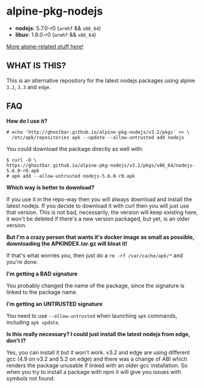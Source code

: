 alpine-pkg-nodejs
=================

+ **nodejs**: 5.7.0-r0 (`armhf` && `x86_64`)
+ **libuv**: 1.8.0-r0 (`armhf` && `x86_64`)

[More alpine-related stuff here!](https://github.com/ghostbar/alpine-devel)

WHAT IS THIS?
-------------

This is an alternative repository for the latest nodejs packages using alpine
`3.2`, `3.3` and `edge`.

## FAQ

**How do I use it?**

    # echo 'http://ghostbar.github.io/alpine-pkg-nodejs/v3.2/pkgs' >> \
      /etc/apk/repositories apk --update --allow-untrusted add nodejs

You could download the package directly as well with:

    $ curl -O \
    https://ghostbar.github.io/alpine-pkg-nodejs/v3.2/pkgs/x86_64/nodejs-5.6.0-r0.apk
    # apk add --allow-untrusted nodejs-5.6.0-r0.apk

**Which way is better to download?**

If you use it in the repo-way then you will always download and install the
latest nodejs. If you decide to download it with curl then you will just use
that version. This is not bad, necessarily, the version will keep existing here,
it won't be deleted if there's a new version packaged, but yet, is an older
version.

**But I'm a crazy person that wants it's docker image as small as possible,
downloading the APKINDEX.tar.gz will bloat it!**

If that's what worries you, then just do a `rm -rf /var/cache/apk/*` and you're
done.

**I'm getting a BAD signature**

You probably changed the name of the package, since the signature is linked to
the package name.

**I'm getting an UNTRUSTED signature**

You need to use `--allow-untrusted` when launching `apk` commands, including
`apk update`.

**Is this really necessary? I could just install the latest nodejs from edge,
don't I?**

Yes, you can install it but it won't work. v3.2 and edge are using different gcc
(4.9 on v3.2 and 5.2 on edge) and there was a change of ABI which renders the
package unusable if linked with an older gcc installation. So when you try to
install a package with npm it will give you issues with symbols not found.
